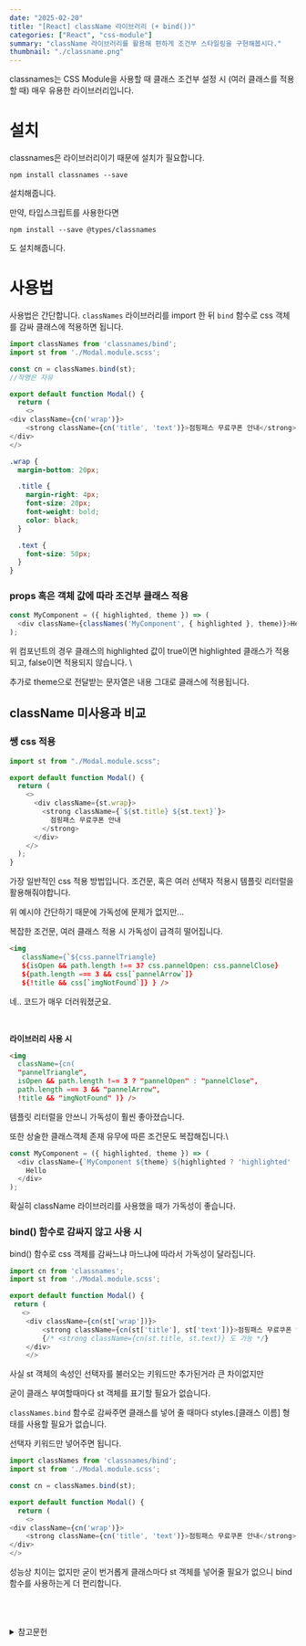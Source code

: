 ```yaml
---
date: "2025-02-20"
title: "[React] className 라이브러리 (+ bind())"
categories: ["React", "css-module"]
summary: "className 라이브러리를 활용해 편하게 조건부 스타일링을 구현해봅시다."
thumbnail: "./classname.png"
---
```


classnames는 CSS Module을 사용할 때 클래스 조건부 설정 시 (여러 클래스를 적용할 때) 매우 유용한 라이브러리입니다.

# 설치

classnames은 라이브러리이기 때문에 설치가 필요합니다.

```shell
npm install classnames --save
```

설치해줍니다.

만약, 타입스크립트를 사용한다면

```shell
npm install --save @types/classnames
```

도 설치해줍니다.

# 사용법

사용법은 간단합니다. `classNames` 라이브러리를 import 한 뒤 `bind` 함수로 css 객체를 감싸 클래스에 적용하면 됩니다.

```js
import classNames from 'classnames/bind';
import st from './Modal.module.scss';

const cn = classNames.bind(st);
//작명은 자유

export default function Modal() {
  return (
    <>
<div className={cn('wrap')}>
    <strong className={cn('title', 'text')}>점핑패스 무료쿠폰 안내</strong>  //title, text 선택자 모두 적용
</div>
</>

```

```scss
.wrap {
  margin-bottom: 20px;

  .title {
    margin-right: 4px;
    font-size: 20px;
    font-weight: bold;
    color: black;
  }

  .text {
    font-size: 50px;
  }
}
```


### props 혹은 객체 값에 따라 조건부 클래스 적용

```js
const MyComponent = ({ highlighted, theme }) => (
  <div className={classNames('MyComponent', { highlighted }, theme)}>Hello</div>
);
```

위 컴포넌트의 경우 클래스의 highlighted 값이 true이면 highlighted 클래스가 적용되고, false이면 적용되지 않습니다. \

추가로 theme으로 전달받는 문자열은 내용 그대로 클래스에 적용됩니다.


## className 미사용과 비교

### 쌩 css 적용


```js
import st from "./Modal.module.scss";

export default function Modal() {
  return (
    <>
      <div className={st.wrap}>
        <strong className={`${st.title} ${st.text}`}>
          점핑패스 무료쿠폰 안내
        </strong>
      </div>
    </>
  );
}
```

가장 일반적인 css 적용 방법입니다. 조건문, 혹은 여러 선택자 적용시 템플릿 리터럴을 활용해줘야합니다. 

위 예시야 간단하기 때문에 가독성에 문제가 없지만... 

복잡한 조건문, 여러 클래스 적용 시 가독성이 급격히 떨어집니다.

```html
<img
   className={`${css.pannelTriangle} 
   ${isOpen && path.length !== 3? css.pannelOpen: css.pannelClose} 
   ${path.length === 3 && css[`pannelArrow`]}
   ${!title && css[`imgNotFound`]} } />

```
네.. 코드가 매우 더러워졌군요.

<br>

**라이브러리 사용 시**

```html
<img
  className={cn(
  "pannelTriangle",
  isOpen && path.length !== 3 ? "pannelOpen" : "pannelClose",
  path.length === 3 && "pannelArrow",
  !title && "imgNotFound" )} />
```

템플릿 리터럴을 안쓰니 가독성이 훨씬 좋아졌습니다.


또한 상술한 클래스객체 존재 유무에 따른 조건문도 복잡해집니다.\

```js
const MyComponent = ({ highlighted, theme }) => (
  <div className={`MyComponent ${theme} ${highlighted ? 'highlighted' : ''}`}>
    Hello
  </div>
);
```

확실히 className 라이브러리를 사용했을 때가 가독성이 좋습니다.



### bind() 함수로 감싸지 않고 사용 시

bind() 함수로 css 객체를 감싸느냐 마느냐에 따라서 가독성이 달라집니다.

```js
import cn from 'classnames';
import st from './Modal.module.scss';

export default function Modal() {
 return (
   <>
    <div className={cn(st['wrap'])}>
        <strong className={cn(st['title'], st['text'])}>점핑패스 무료쿠폰 안내</strong>
        {/* <strong className={cn(st.title, st.text)} 도 가능 */}
    </div>
    </>
```

사실 st 객체의 속성인 선택자를 불러오는 키워드만 추가된거라 큰 차이없지만

굳이 클래스 부여할때마다 st 객체를 표기할 필요가 없습니다.

`classNames.bind` 함수로 감싸주면 클래스를 넣어 줄 때마다 styles.[클래스 이름] 형태를 사용할 필요가 없습니다.

선택자 키워드만 넣어주면 됩니다.

```js
import classNames from 'classnames/bind';
import st from './Modal.module.scss';

const cn = classNames.bind(st);

export default function Modal() {
  return (
    <>
<div className={cn('wrap')}>
    <strong className={cn('title', 'text')}>점핑패스 무료쿠폰 안내</strong>
</div>
</>

```

성능상 치이는 없지만 굳이 번거롭게 클래스마다 st 객체를 넣어줄 필요가 없으니 bind 함수를 사용하는게 더 편리합니다.

<br>
<br>
<br>

<details>

<summary>참고문헌</summary>

<div markdown="1">

https://velog.io/@dooreplay/classNamesCSS-Modules



</div>

</details>

